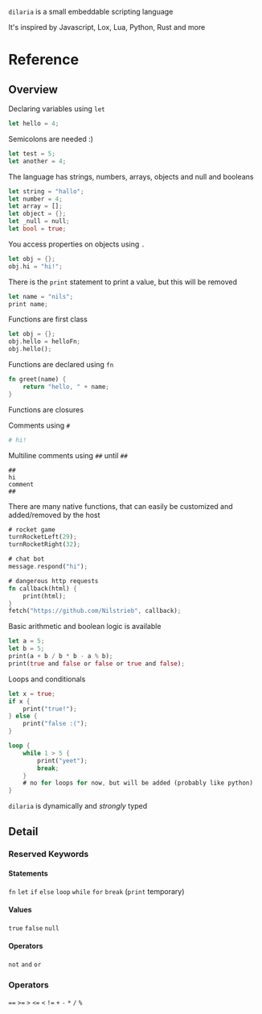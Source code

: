 `dilaria` is a small embeddable scripting language

It's inspired by Javascript, Lox, Lua, Python, Rust and more

# Reference

## Overview

Declaring variables using `let`

```rust
let hello = 4;
```

Semicolons are needed :)

```rust
let test = 5;
let another = 4;
```

The language has strings, numbers, arrays, objects and null and booleans

```rust
let string = "hallo";
let number = 4; 
let array = [];
let object = {};
let _null = null;
let bool = true;
```

You access properties on objects using `.`

```rust
let obj = {};
obj.hi = "hi!";
```

There is the `print` statement to print a value, but this will be removed
```rust
let name = "nils";
print name;
```

Functions are first class

```rust
let obj = {};
obj.hello = helloFn;
obj.hello();
```

Functions are declared using `fn`

```rust
fn greet(name) {
    return "hello, " + name;
}
```

Functions are closures

Comments using `#`
```py
# hi!
```

Multiline comments using `##` until `##`
```
##
hi
comment
##
```

There are many native functions, that can easily be customized and added/removed by the host

```rust
# rocket game
turnRocketLeft(29);
turnRocketRight(32);

# chat bot
message.respond("hi");

# dangerous http requests
fn callback(html) {
    print(html);
}
fetch("https://github.com/Nilstrieb", callback);
```

Basic arithmetic and boolean logic is available

```rust
let a = 5;
let b = 5;
print(a + b / b * b - a % b);
print(true and false or false or true and false);
```

Loops and conditionals

```rust
let x = true;
if x {
    print("true!");
} else {
    print("false :(");
}

loop {
    while 1 > 5 {
        print("yeet");
        break;
    }
    # no for loops for now, but will be added (probably like python)
}
```

`dilaria` is dynamically and *strongly* typed

## Detail

### Reserved Keywords

#### Statements
`fn`
`let`
`if`
`else`
`loop`
`while`
`for`
`break`
(`print` temporary)

#### Values
`true`
`false`
`null`

#### Operators
`not`
`and`
`or`

### Operators
`==`
`>=`
`>`
`<=`
`<`
`!=`
`+`
`-`
`*`
`/`
`%`
